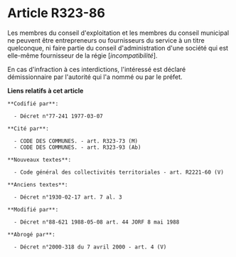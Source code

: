 # Article R323-86

Les membres du conseil d'exploitation et les membres du conseil municipal ne peuvent être entrepreneurs ou fournisseurs du
service à un titre quelconque, ni faire partie du conseil d'administration d'une société qui est elle-même fournisseur de la
régie [*incompatibilité*].

En cas d'infraction à ces interdictions, l'intéressé est déclaré démissionnaire par l'autorité qui l'a nommé ou par le
préfet.

**Liens relatifs à cet article**

	**Codifié par**:

	  - Décret n°77-241 1977-03-07

	**Cité par**:

	  - CODE DES COMMUNES. - art. R323-73 (M)
	  - CODE DES COMMUNES. - art. R323-93 (Ab)

	**Nouveaux textes**:

	  - Code général des collectivités territoriales - art. R2221-60 (V)

	**Anciens textes**:

	  - Décret n°1930-02-17 art. 7 al. 3

	**Modifié par**:

	  - Décret n°88-621 1988-05-08 art. 44 JORF 8 mai 1988

	**Abrogé par**:

	  - Décret n°2000-318 du 7 avril 2000 - art. 4 (V)
